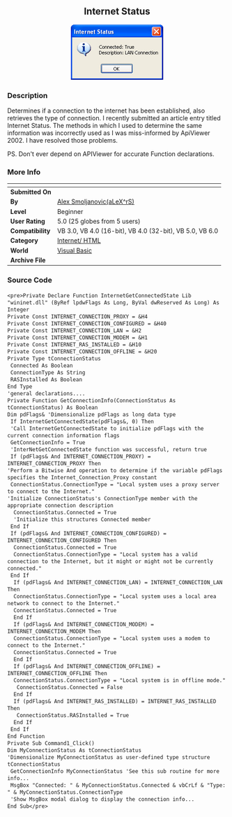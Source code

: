 ﻿<div align="center">

## Internet Status

<img src="PIC20031192117489711.jpg">
</div>

### Description

Determines if a connection to the internet has been established, also retrieves the type of connection. I recently submitted an article entry titled Internet Status. The methods in which I used to determine the same information was incorrectly used as I was miss-informed by ApiViewer 2002. I have resolved those problems.

PS. Don't ever depend on APIViewer for accurate Function declarations.
 
### More Info
 


<span>             |<span>
---                |---
**Submitted On**   |
**By**             |[Alex Smoljanovic\(aLeX^rS\)](https://github.com/Planet-Source-Code/PSCIndex/blob/master/ByAuthor/alex-smoljanovic-alex-rs.md)
**Level**          |Beginner
**User Rating**    |5.0 (25 globes from 5 users)
**Compatibility**  |VB 3\.0, VB 4\.0 \(16\-bit\), VB 4\.0 \(32\-bit\), VB 5\.0, VB 6\.0
**Category**       |[Internet/ HTML](https://github.com/Planet-Source-Code/PSCIndex/blob/master/ByCategory/internet-html__1-34.md)
**World**          |[Visual Basic](https://github.com/Planet-Source-Code/PSCIndex/blob/master/ByWorld/visual-basic.md)
**Archive File**   |[](https://github.com/Planet-Source-Code/alex-smoljanovic-alex-rs-internet-status__1-42577/archive/master.zip)





### Source Code

```
<pre>Private Declare Function InternetGetConnectedState Lib "wininet.dll" (ByRef lpdwFlags As Long, ByVal dwReserved As Long) As Integer
Private Const INTERNET_CONNECTION_PROXY = &H4
Private Const INTERNET_CONNECTION_CONFIGURED = &H40
Private Const INTERNET_CONNECTION_LAN = &H2
Private Const INTERNET_CONNECTION_MODEM = &H1
Private Const INTERNET_RAS_INSTALLED = &H10
Private Const INTERNET_CONNECTION_OFFLINE = &H20
Private Type tConnectionStatus
 Connected As Boolean
 ConnectionType As String
 RASInstalled As Boolean
End Type
'general declarations....
Private Function GetConnectionInfo(ConnectionStatus As tConnectionStatus) As Boolean
Dim pdFlags& 'Dimensionalize pdFlags as long data type
 If InternetGetConnectedState(pdFlags&, 0) Then
 'Call InternetGetConnectedState to initialize pdFlags with the current connection information flags
 GetConnectionInfo = True
 'InterNetGetConnectedState function was successful, return true
 If (pdFlags& And INTERNET_CONNECTION_PROXY) = INTERNET_CONNECTION_PROXY Then
'Perform a Bitwise And operation to determine if the variable pdFlags specifies the Internet_Connection_Proxy constant
 ConnectionStatus.ConnectionType = "Local system uses a proxy server to connect to the Internet."
'Initialize ConnectionStatus's ConnectionType member with the appropriate connection description
  ConnectionStatus.Connected = True
  'Initialize this structures Connected member
 End If
 If (pdFlags& And INTERNET_CONNECTION_CONFIGURED) = INTERNET_CONNECTION_CONFIGURED Then
  ConnectionStatus.Connected = True
  ConnectionStatus.ConnectionType = "Local system has a valid connection to the Internet, but it might or might not be currently connected."
 End If
  If (pdFlags& And INTERNET_CONNECTION_LAN) = INTERNET_CONNECTION_LAN Then
  ConnectionStatus.ConnectionType = "Local system uses a local area network to connect to the Internet."
  ConnectionStatus.Connected = True
  End If
  If (pdFlags& And INTERNET_CONNECTION_MODEM) = INTERNET_CONNECTION_MODEM Then
  ConnectionStatus.ConnectionType = "Local system uses a modem to connect to the Internet."
  ConnectionStatus.Connected = True
  End If
  If (pdFlags& And INTERNET_CONNECTION_OFFLINE) = INTERNET_CONNECTION_OFFLINE Then
  ConnectionStatus.ConnectionType = "Local system is in offline mode."
   ConnectionStatus.Connected = False
  End If
  If (pdFlags& And INTERNET_RAS_INSTALLED) = INTERNET_RAS_INSTALLED Then
   ConnectionStatus.RASInstalled = True
  End If
 End If
End Function
Private Sub Command1_Click()
Dim MyConnectionStatus As tConnectionStatus
'Dimensionalize MyConnectionStatus as user-defined type structure tConnectionStatus
 GetConnectionInfo MyConnectionStatus 'See this sub routine for more info...
 MsgBox "Connected: " & MyConnectionStatus.Connected & vbCrLf & "Type: " & MyConnectionStatus.ConnectionType
 'Show MsgBox modal dialog to display the connection info...
End Sub</pre>
```

